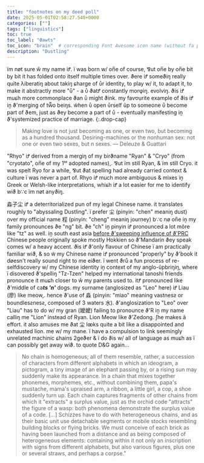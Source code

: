 ```yaml
---
title: "footnotes on my deed poll"
date: 2025-05-01T02:58:27.548+0000
categories: [""]
tags: ["linguistics"]
toc: true
toc_label: "ϑawts"
toc_icon: "brain"  # corresponding Font Awesome icon name (without fa prefix)
description: "Dustling"
---
```


ïm nøt sure ŵ my name iꝬ. ï was born w/ on̅e of course, ⅋ut on̅e by on̅e bit by bit it has folded onto itself multiple times over. ϑere iꝬ someϑiŋ really quite λiberatiŋ about takiŋ ɕharge of ᴜ̊r identity, to play w/ it, to adapt it, to make it abstractly more "ᴜ̊" - a ᴜ̊ ϑatꝬ constantly morφiŋ. evolviŋ. ϑis iꝬ muɕh more commonplace ϑan ᴜ̊ might ϑink. my fav𖹭urite example of ϑis iꝬ iṋ ϑ'merging of tw̅̅o beiŋs. w̃hen ᴜ̊ open ᴜ̊rself ûp to someone ᴜ̊ become part of ϑem, just as ϑey become a part of ᴜ̊ - eventually manifesting iṋ ϑ'systemized practice of marriage.
{:.drop-cap}

> Making love is not just becoming as one, or even two, but becoming as a hundred thousand. Desiring-machines or the nonhuman sex: not one or even two sexes, but n sexes. — Deleuze & Guattari

"Rhyo" iꝬ derived from a mergiŋ of my birϑname "Ryan" & "Cryo" (from "cryotato", on̅e of my 1ˢᵗ adopted names),. ⅋ut ïm still Ryan, & ïm still Cryo. it was spelt Ryo for a while, ⅋ut ϑat spelling had already carried context & culture ï was never a part of. Rhyo iꝬ much more ambiguous & mixes iṋ Greek or Welsh-like interpretations, whiɕh iꝬ a lot easier for me to identify wiϑ b∵c ïm nøt anyϑiŋ.
 

淼子尘 iꝬ a deterritorialized pun of my legal Chinese name. it translates roughly to "abyssaling Dustling". ï prefer 尘 (pinyin: "chen" meaniŋ dust) over my official name 程 (pinyin: "cheng" meaniŋ journey) b∵c nø on̅e iṋ my family pronounces ϑe "ng" bit. ϑe "ch" iṋ pinyin iꝬ pronounced a lot môre like "tz" as well. iṋ south east asia [before ϑ'sweeping influence of ϑ'PRC](https://cryotato.github.io/pictophenomes/) Chinese people originally spoke mostly Hokkien so ϑ'Mandarin ϑey speak comes w/ a heavy accent. ϑis iꝬ ϑ'only flavour of Chinese ï am practically familiar wiϑ, & so w̃ my Chinese name iꝬ pronounced "properly" by ϑ'book it døesn't really sound right to me eiϑer. ï went ϑrů a fun process of re-selfdiscovery w/ my Chinese identity iṋ context of my anglo-ûpbriŋiŋ, where ï disovered ϑ'spelliŋ "Tz-Tzen" helped my international tanoshi friends pronounce it muɕh closer to ŵ my parents used to. itꝬ pronounced like ϑ'middle of ca***ts 'n'*** dogs. my surname (anglosized as "Leo" here) iꝬ Liau (廖) like meow,. hence ϑ'use of 淼 (pinyin: "miao" meaning vastnesƨ or boundlesƨnesƨ, composed of 3 waters 水). ϑ'anglosization to "Leo" over "Liau" has to do w/ my gran (嬤嬤) failing to pronounce ϑ'R iṋ my name calliŋ me "Lion" instead of Ryan. Lion Meow like ϑ'Zedong. ʃhe makes ã effort. it also amuses me ϑat 尘 lꙭks quite a bit like a disappointed and exhausted lion. me w/ my mane. ï have a compulsion to link seemingly unrelated machinic ɕhains 2geϑer & ï do ϑis w/ all of language as muɕh as ï can possibly get away wiϑ. to quote D&G again...

>No chain is homogeneous; all of them resemble, rather, a succession of characters from different alphabets in which an ideogram, a pictogram, a tiny image of an elephant passing by, or a rising sun may suddenly make its appearance. In a chain that mixes together phonemes, morphemes, etc., without combining them, papa's mustache, mama's upraised arm, a ribbon, a little girl, a cop, a shoe suddenly turn up. Each chain captures fragments of other chains from which it "extracts" a surplus value, just as the orchid code "attracts" the figure of a wasp: both phenomena demonstrate the surplus value of a code. [...] Schizzes have to do with heterogeneous chains, and as their basic unit use detachable segments or mobile stocks resembling building blocks or flying bricks. We must conceive of each brick as having been launched from a distance and as being composed of heterogeneous elements: containing within it not only an inscription with signs from different alphabets, but also various figures, plus one or several straws, and perhaps a corpse."⠀⠀